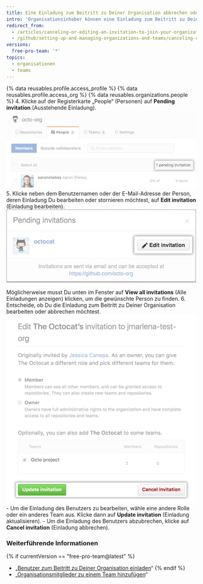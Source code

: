 ```yaml
---
title: Eine Einladung zum Beitritt zu Deiner Organisation abbrechen oder bearbeiten
intro: 'Organisationsinhaber können eine Einladung zum Beitritt zu Deiner Organisation jederzeit abbrechen oder bearbeiten, solange der Benutzer sie noch nicht angenommen hat.'
redirect_from:
  - /articles/canceling-or-editing-an-invitation-to-join-your-organization
  - /github/setting-up-and-managing-organizations-and-teams/canceling-or-editing-an-invitation-to-join-your-organization
versions:
  free-pro-team: '*'
topics:
  - organisationen
  - teams
---
```

{% data reusables.profile.access_profile %}
{% data reusables.profile.access_org %}
{% data reusables.organizations.people %}
4. Klicke auf der Registerkarte „People“ (Personen) auf **Pending invitation** (Ausstehende Einladung). ![Link zu ausstehender Einladung](/assets/images/help/organizations/pending-invitation-link.png)
5. Klicke neben dem Benutzernamen oder der E-Mail-Adresse der Person, deren Einladung Du bearbeiten oder stornieren möchtest, auf **Edit invitation** (Einladung bearbeiten). ![Schaltfläche „Edit invitation“ (Einladung bearbeiten)](/assets/images/help/organizations/edit-invitation-button.png)

 Möglicherweise musst Du unten im Fenster auf **View all invitations** (Alle Einladungen anzeigen) klicken, um die gewünschte Person zu finden.
6. Entscheide, ob Du die Einladung zum Beitritt zu Deiner Organisation bearbeiten oder abbrechen möchtest. ![Schaltflächen „Update invitation“ (Einladung aktualisieren) und „Cancel invitation“ (Einladung zurückziehen)](/assets/images/help/organizations/update-cancel-invitation-buttons-for-dotcom-and-2.8.png)
    - Um die Einladung des Benutzers zu bearbeiten, wähle eine andere Rolle oder ein anderes Team aus. Klicke dann auf **Update invitation** (Einladung aktualisieren).
    - Um die Einladung des Benutzers abzubrechen, klicke auf **Cancel invitation** (Einladung abbrechen).

### Weiterführende Informationen

{% if currentVersion == "free-pro-team@latest" %}
- „[Benutzer zum Beitritt zu Deiner Organisation einladen](/articles/inviting-users-to-join-your-organization)“
{% endif %}
- „[Organisationsmitglieder zu einem Team hinzufügen](/articles/adding-organization-members-to-a-team)“
